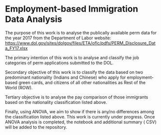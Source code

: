 # Employment-based Immigration Data Analysis

The purpose of this work is to analyse the  publically available perm data for the year 2017 from the Department of Labor website: https://www.dol.gov/sites/dolgov/files/ETA/oflc/pdfs/PERM_Disclosure_Data_FY17.xlsx

The primary intention of this work is to analyse and classify the job categories of perm applications submitted to the DOL. 

Secondary objective of this work is to classify the data based on two predominant nationality (Indians and Chinese) who apply for employment-based green cards, and citizens of all other nationalities as Rest of the World (ROW). 

Tertiary objective is to analyse the pay comparison of those immigrants based on the nationality classification listed above. 

Finally, using ANOVA, we aim to show if there is any/no differences among the classification listed above. This work is currently under progress. Once ANOVA analysis is completed, the notebook and additional summary ( CSV) will be added to the repository. 
